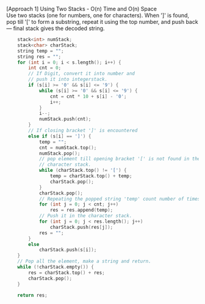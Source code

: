 <p>[Approach 1] Using Two Stacks - O(n) Time and O(n) Space
<br>Use two stacks (one for numbers, one for characters). When ']' is found, pop till '[' to form a substring, repeat it using the top number, and push back — final stack gives the decoded string.</p>

```cpp
    stack<int> numStack;
    stack<char> charStack;
    string temp = "";
    string res = "";
    for (int i = 0; i < s.length(); i++) {
        int cnt = 0;
        // If Digit, convert it into number and 
      	// push it into integerstack.
        if (s[i] >= '0' && s[i] <= '9') {
            while (s[i] >= '0' && s[i] <= '9') {
                cnt = cnt * 10 + s[i] - '0';
                i++;
            }
            i--;
            numStack.push(cnt);
        }
        // If closing bracket ']' is encountered
        else if (s[i] == ']') {
            temp = "";
            cnt = numStack.top();
            numStack.pop();
          	// pop element till opening bracket '[' is not found in the
        	// character stack.
            while (charStack.top() != '[') {
                temp = charStack.top() + temp;
                charStack.pop();
            }
            charStack.pop();
            // Repeating the popped string 'temp' count number of times.
            for (int j = 0; j < cnt; j++)
                res = res.append(temp);
            // Push it in the character stack.
            for (int j = 0; j < res.length(); j++)
                charStack.push(res[j]);
            res = "";
        }
        else
            charStack.push(s[i]);
    }
    // Pop all the element, make a string and return.
    while (!charStack.empty()) {
        res = charStack.top() + res;
        charStack.pop();
    }

    return res;
